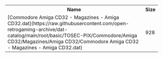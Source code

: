 <table>
<tr><th>Name</th><th>Size</th></tr>
<tr><td>[Commodore Amiga CD32 - Magazines - Amiga CD32.dat](https://raw.githubusercontent.com/open-retrogaming-archive/dat-catalog/main/root/basic/TOSEC-PIX/Commodore/Amiga CD32/Magazines/Amiga CD32/Commodore Amiga CD32 - Magazines - Amiga CD32.dat)</td><td>928</td></tr>
</table>
